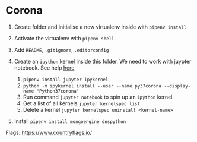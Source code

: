 # Corona

1. Create folder and initialise a new virtualenv inside with `pipenv install`
1. Activate the virtualenv with `pipenv shell`
1. Add `README`, `.gitignore`, `.editorconfig`
1. Create an `ipython` kernel inside this folder. We need to work with juypter notebook. See help [here](https://ipython.readthedocs.io/en/stable/install/kernel_install.html#kernels-for-different-environments)

    1. `pipenv install jupyter ipykernel`
    1. `python -m ipykernel install --user --name py37corona --display-name "Python37corona"`
    1. Run command `jupyter notebook` to spin up an `ipython` kernel.
    1. Get a list of all kernels `jupyter kernelspec list`
    1. Delete a kernel `jupyter kernelspec uninstall <kernel-name>`
1. Install `pipenv install mongoengine dnspython`

Flags: <https://www.countryflags.io/>
